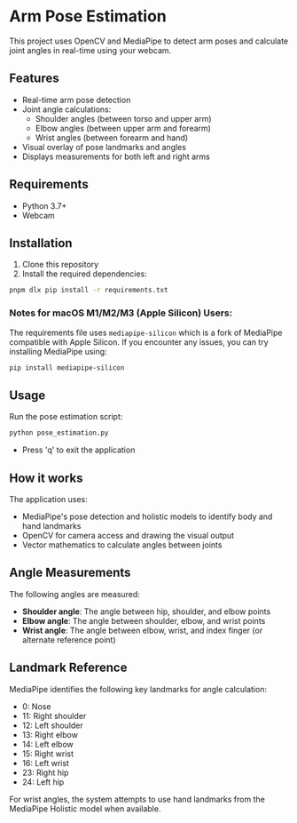 # Arm Pose Estimation

This project uses OpenCV and MediaPipe to detect arm poses and calculate joint angles in real-time using your webcam.

## Features

- Real-time arm pose detection
- Joint angle calculations:
  - Shoulder angles (between torso and upper arm)
  - Elbow angles (between upper arm and forearm)
  - Wrist angles (between forearm and hand)
- Visual overlay of pose landmarks and angles
- Displays measurements for both left and right arms

## Requirements

- Python 3.7+
- Webcam

## Installation

1. Clone this repository
2. Install the required dependencies:

```bash
pnpm dlx pip install -r requirements.txt
```

### Notes for macOS M1/M2/M3 (Apple Silicon) Users:
The requirements file uses `mediapipe-silicon` which is a fork of MediaPipe compatible with Apple Silicon. If you encounter any issues, you can try installing MediaPipe using:

```bash
pip install mediapipe-silicon
```

## Usage

Run the pose estimation script:

```bash
python pose_estimation.py
```

- Press 'q' to exit the application

## How it works

The application uses:
- MediaPipe's pose detection and holistic models to identify body and hand landmarks
- OpenCV for camera access and drawing the visual output
- Vector mathematics to calculate angles between joints

## Angle Measurements

The following angles are measured:
- **Shoulder angle**: The angle between hip, shoulder, and elbow points
- **Elbow angle**: The angle between shoulder, elbow, and wrist points
- **Wrist angle**: The angle between elbow, wrist, and index finger (or alternate reference point)

## Landmark Reference

MediaPipe identifies the following key landmarks for angle calculation:
- 0: Nose
- 11: Right shoulder
- 12: Left shoulder
- 13: Right elbow
- 14: Left elbow
- 15: Right wrist
- 16: Left wrist
- 23: Right hip
- 24: Left hip

For wrist angles, the system attempts to use hand landmarks from the MediaPipe Holistic model when available. 